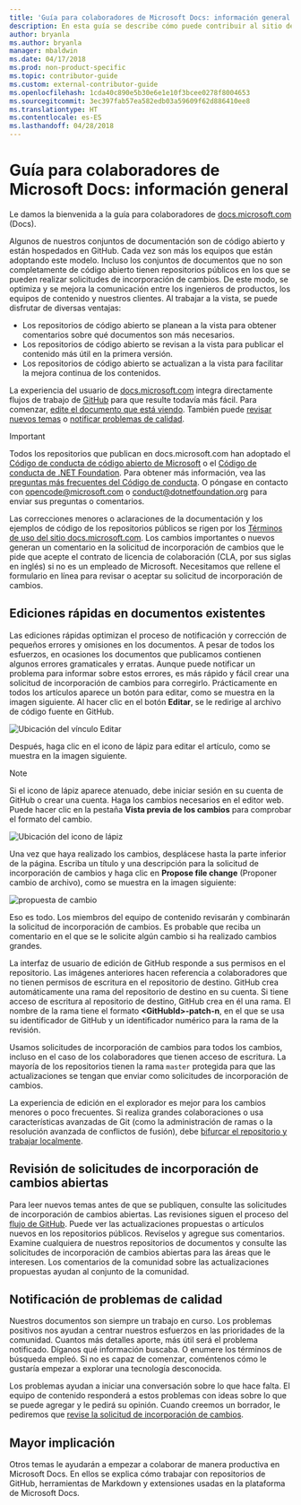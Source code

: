 ```yaml
---
title: 'Guía para colaboradores de Microsoft Docs: información general'
description: En esta guía se describe cómo puede contribuir al sitio de documentación de Microsoft docs.microsoft.com.
author: bryanla
ms.author: bryanla
manager: mbaldwin
ms.date: 04/17/2018
ms.prod: non-product-specific
ms.topic: contributor-guide
ms.custom: external-contributor-guide
ms.openlocfilehash: 1cda40c890e5b30e6e1e10f3bcee0278f8004653
ms.sourcegitcommit: 3ec397fab57ea582edb03a59609f62d886410ee8
ms.translationtype: HT
ms.contentlocale: es-ES
ms.lasthandoff: 04/28/2018
---
```

# <a name="microsoft-docs-contributor-guide-overview"></a>Guía para colaboradores de Microsoft Docs: información general

Le damos la bienvenida a la guía para colaboradores de [docs.microsoft.com](https://docs.microsoft.com) (Docs).

Algunos de nuestros conjuntos de documentación son de código abierto y están hospedados en GitHub. Cada vez son más los equipos que están adoptando este modelo. Incluso los conjuntos de documentos que no son completamente de código abierto tienen repositorios públicos en los que se pueden realizar solicitudes de incorporación de cambios. De este modo, se optimiza y se mejora la comunicación entre los ingenieros de productos, los equipos de contenido y nuestros clientes. Al trabajar a la vista, se puede disfrutar de diversas ventajas:

- Los repositorios de código abierto se planean a la vista para obtener comentarios sobre qué documentos son más necesarios.
- Los repositorios de código abierto se revisan a la vista para publicar el contenido más útil en la primera versión.
- Los repositorios de código abierto se actualizan a la vista para facilitar la mejora continua de los contenidos.

La experiencia del usuario de [docs.microsoft.com](https://docs.microsoft.com) integra directamente flujos de trabajo de [GitHub](https://github.com) para que resulte todavía más fácil. Para comenzar, [edite el documento que está viendo](#quick-edits-to-existing-documents). También puede [revisar nuevos temas](#review-open-prs) o [notificar problemas de calidad](#create-quality-issues).

> [!IMPORTANT]
> Todos los repositorios que publican en docs.microsoft.com han adoptado el [Código de conducta de código abierto de Microsoft](https://opensource.microsoft.com/codeofconduct/) o el [Código de conducta de .NET Foundation](https://dotnetfoundation.org/code-of-conduct). Para obtener más información, vea las [preguntas más frecuentes del Código de conducta](https://opensource.microsoft.com/codeofconduct/faq/). O póngase en contacto con [opencode@microsoft.com](mailto:opencode@microsoft.com) o [conduct@dotnetfoundation.org](mailto:conduct@dotnetfoundation.org) para enviar sus preguntas o comentarios.<br>
>
> Las correcciones menores o aclaraciones de la documentación y los ejemplos de código de los repositorios públicos se rigen por los [Términos de uso del sitio docs.microsoft.com](https://docs.microsoft.com/legal/termsofuse). Los cambios importantes o nuevos generan un comentario en la solicitud de incorporación de cambios que le pide que acepte el contrato de licencia de colaboración (CLA, por sus siglas en inglés) si no es un empleado de Microsoft. Necesitamos que rellene el formulario en línea para revisar o aceptar su solicitud de incorporación de cambios.

## <a name="quick-edits-to-existing-documents"></a>Ediciones rápidas en documentos existentes

Las ediciones rápidas optimizan el proceso de notificación y corrección de pequeños errores y omisiones en los documentos. A pesar de todos los esfuerzos, en ocasiones los documentos que publicamos contienen algunos errores gramaticales y erratas. Aunque puede notificar un problema para informar sobre estos errores, es más rápido y fácil crear una solicitud de incorporación de cambios para corregirlo. Prácticamente en todos los artículos aparece un botón para editar, como se muestra en la imagen siguiente. Al hacer clic en el botón **Editar**, se le redirige al archivo de código fuente en GitHub.

![Ubicación del vínculo Editar](./media/index/edit-article.png)

Después, haga clic en el icono de lápiz para editar el artículo, como se muestra en la imagen siguiente.

> [!NOTE]
> Si el icono de lápiz aparece atenuado, debe iniciar sesión en su cuenta de GitHub o crear una cuenta. Haga los cambios necesarios en el editor web. Puede hacer clic en la pestaña **Vista previa de los cambios** para comprobar el formato del cambio.

![Ubicación del icono de lápiz](./media/index/editicon.png)

Una vez que haya realizado los cambios, desplácese hasta la parte inferior de la página. Escriba un título y una descripción para la solicitud de incorporación de cambios y haga clic en **Propose file change** (Proponer cambio de archivo), como se muestra en la imagen siguiente:

![propuesta de cambio](./media/index/submit-pull-request.png)

Eso es todo. Los miembros del equipo de contenido revisarán y combinarán la solicitud de incorporación de cambios. Es probable que reciba un comentario en el que se le solicite algún cambio si ha realizado cambios grandes.

La interfaz de usuario de edición de GitHub responde a sus permisos en el repositorio. Las imágenes anteriores hacen referencia a colaboradores que no tienen permisos de escritura en el repositorio de destino. GitHub crea automáticamente una rama del repositorio de destino en su cuenta. Si tiene acceso de escritura al repositorio de destino, GitHub crea en él una rama. El nombre de la rama tiene el formato **\<GitHubId\>-patch-n**, en el que se usa su identificador de GitHub y un identificador numérico para la rama de la revisión.

Usamos solicitudes de incorporación de cambios para todos los cambios, incluso en el caso de los colaboradores que tienen acceso de escritura. La mayoría de los repositorios tienen la rama `master` protegida para que las actualizaciones se tengan que enviar como solicitudes de incorporación de cambios.

La experiencia de edición en el explorador es mejor para los cambios menores o poco frecuentes. Si realiza grandes colaboraciones o usa características avanzadas de Git (como la administración de ramas o la resolución avanzada de conflictos de fusión), debe [bifurcar el repositorio y trabajar localmente](how-to-write-workflows-major.md).

## <a name="review-open-prs"></a>Revisión de solicitudes de incorporación de cambios abiertas

Para leer nuevos temas antes de que se publiquen, consulte las solicitudes de incorporación de cambios abiertas. Las revisiones siguen el proceso del [flujo de GitHub](https://guides.github.com/introduction/flow/). Puede ver las actualizaciones propuestas o artículos nuevos en los repositorios públicos. Revíselos y agregue sus comentarios. Examine cualquiera de nuestros repositorios de documentos y consulte las solicitudes de incorporación de cambios abiertas para las áreas que le interesen. Los comentarios de la comunidad sobre las actualizaciones propuestas ayudan al conjunto de la comunidad.

## <a name="create-quality-issues"></a>Notificación de problemas de calidad

Nuestros documentos son siempre un trabajo en curso. Los problemas positivos nos ayudan a centrar nuestros esfuerzos en las prioridades de la comunidad. Cuantos más detalles aporte, más útil será el problema notificado. Díganos qué información buscaba. O enumere los términos de búsqueda empleó. Si no es capaz de comenzar, coméntenos cómo le gustaría empezar a explorar una tecnología desconocida.

Los problemas ayudan a iniciar una conversación sobre lo que hace falta. El equipo de contenido responderá a estos problemas con ideas sobre lo que se puede agregar y le pedirá su opinión. Cuando creemos un borrador, le pediremos que [revise la solicitud de incorporación de cambios](#review-open-prs).

## <a name="get-more-involved"></a>Mayor implicación

Otros temas le ayudarán a empezar a colaborar de manera productiva en Microsoft Docs. En ellos se explica cómo trabajar con repositorios de GitHub, herramientas de Markdown y extensiones usadas en la plataforma de Microsoft Docs.
